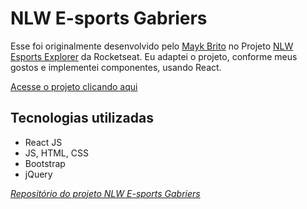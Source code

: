 # NLW E-sports Gabriers

Esse foi originalmente desenvolvido pelo [Mayk Brito][mayk-brito] no Projeto [NLW Esports Explorer][projeto-original] da Rocketseat. Eu adaptei o projeto, conforme meus gostos e implementei componentes, usando React.

[Acesse o projeto clicando aqui][link-demo]

## Tecnologias utilizadas

- React JS
- JS, HTML, CSS
- Bootstrap
- jQuery

[*Repositório do projeto NLW E-sports Gabriers*][link-projeto]

[mayk-brito]:https://github.com/maykbrito/
[projeto-original]:https://github.com/maykbrito/nlw-esports-explorer/
[link-projeto]:https://github.com/gabriersdev/nlw-esports-gabriers/
[link-demo]:https://gabriersdev.github.io/nlw-esports-gabriers/
